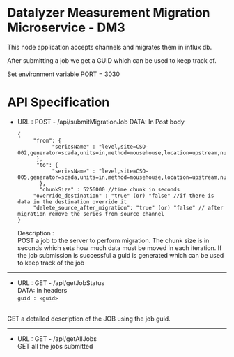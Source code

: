 # Datalyzer Measurement Migration Microservice - DM3

This node application accepts channels and migrates them in influx db.

After submitting a job we get a GUID which can be used to keep track of.

Set environment variable PORT = 3030

# API Specification
* URL : POST - <serverip>/api/submitMigrationJob
  DATA:
  In Post body
  ```
  {
	   "from": {
		     "seriesName" : "level,site=CSO-002,generator=scada,units=in,method=mousehouse,location=upstream,number=1"
	    },
	    "to": {
		     "seriesName" : "level,site=CSO-005,generator=scada,units=in,method=mousehouse,location=upstream,number=1"
	     },
	     "chunkSize" : 5256000 //time chunk in seconds
       "override_destination" : "true" (or) "false" //if there is data in the destination override it
       "delete_source_after_migration": "true" (or) "false" // after migration remove the series from source channel
  }
  ```
  Description : <br />
  POST a job to the server to perform migration. The chunk size is in seconds which sets how much data must be moved in each iteration. If the job submission is successful a guid is generated which can be used to keep track of the job

<hr />

* URL : GET - <serverip>/api/getJobStatus <br />
  DATA: In headers <br />
    ` guid : <guid> `

<br />  GET a detailed description of the JOB using the job guid.

<hr />

* URL : GET - <serverip>/api/getAllJobs
  <br />
  GET all the jobs submitted
